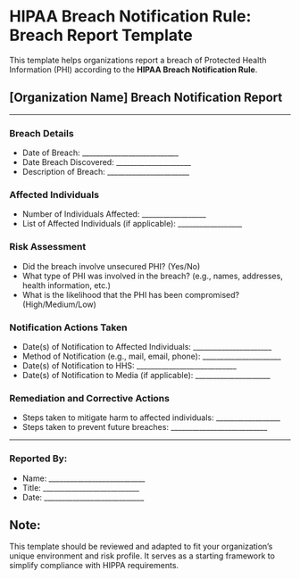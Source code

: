 # **HIPAA Breach Notification Rule: Breach Report Template**

This template helps organizations report a breach of Protected Health Information (PHI) according to the **HIPAA Breach Notification Rule**.

## \[Organization Name\] Breach Notification Report

---

### Breach Details

* Date of Breach: \_\_\_\_\_\_\_\_\_\_\_\_\_\_\_\_\_\_\_\_\_\_\_\_\_\_\_  
* Date Breach Discovered: \_\_\_\_\_\_\_\_\_\_\_\_\_\_\_\_\_\_\_\_\_  
* Description of Breach: \_\_\_\_\_\_\_\_\_\_\_\_\_\_\_\_\_\_\_\_\_\_\_

### Affected Individuals

* Number of Individuals Affected: \_\_\_\_\_\_\_\_\_\_\_\_\_\_\_\_\_\_  
* List of Affected Individuals (if applicable): \_\_\_\_\_\_\_\_\_\_\_\_\_\_\_\_\_\_

### Risk Assessment

* Did the breach involve unsecured PHI? (Yes/No)  
* What type of PHI was involved in the breach? (e.g., names, addresses, health information, etc.)  
* What is the likelihood that the PHI has been compromised? (High/Medium/Low)

### Notification Actions Taken

* Date(s) of Notification to Affected Individuals: \_\_\_\_\_\_\_\_\_\_\_\_\_\_\_\_\_\_\_\_\_\_  
* Method of Notification (e.g., mail, email, phone): \_\_\_\_\_\_\_\_\_\_\_\_\_\_\_\_\_\_\_\_\_\_  
* Date(s) of Notification to HHS: \_\_\_\_\_\_\_\_\_\_\_\_\_\_\_\_\_\_\_\_\_\_\_\_\_\_\_\_  
* Date(s) of Notification to Media (if applicable): \_\_\_\_\_\_\_\_\_\_\_\_\_\_\_\_\_\_\_\_\_

### Remediation and Corrective Actions

* Steps taken to mitigate harm to affected individuals: \_\_\_\_\_\_\_\_\_\_\_\_\_\_\_\_\_\_  
* Steps taken to prevent future breaches: \_\_\_\_\_\_\_\_\_\_\_\_\_\_\_\_\_\_\_\_\_\_\_\_\_\_\_

---

### Reported By:

* Name: \_\_\_\_\_\_\_\_\_\_\_\_\_\_\_\_\_\_\_\_\_\_\_\_\_\_\_  
* Title: \_\_\_\_\_\_\_\_\_\_\_\_\_\_\_\_\_\_\_\_\_\_\_\_\_\_\_  
* Date: \_\_\_\_\_\_\_\_\_\_\_\_\_\_\_\_\_\_\_\_\_\_\_\_\_\_\_\_

## Note:
This template should be reviewed and adapted to fit your organization’s unique environment and risk profile. It serves as a starting framework to simplify compliance with HIPPA requirements. 
